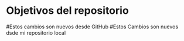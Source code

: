 # Objetivos del repositorio

#Estos cambios son nuevos desde GitHub
#Estos Cambios son nuevos dsde mi repositorio local


